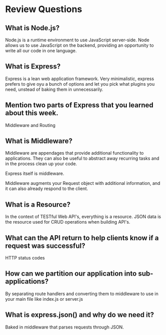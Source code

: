 # Review Questions

## What is Node.js?

Node.js is a runtime environment to use JavaScript server-side. Node allows us to use JavaScript on the backend, providing an opportunity to write all our code in one language.

## What is Express?

Express is a lean web application framework. Very minimalistic, express prefers to give oyu a bunch of options and let you pick what plugins you need, unstead of baking them in unnecessarily.

## Mention two parts of Express that you learned about this week.

Middleware and Routing

## What is Middleware?

Middleware are appendages that provide additional functionality to applications. They can also be useful to abstract away recurring tasks and in the process clean up your code.

Express itself is middleware.

Middleware augments your Request object with additional information, and it can also already respond to the client.

## What is a Resource?

In the context of TESTful Web API's, everything is a resource. JSON data is the resource used for CRUD operations when building API's.

## What can the API return to help clients know if a request was successful?

HTTP status codes

## How can we partition our application into sub-applications?

By separating route handlers and converting them to middleware to use in your main file like index.js or server.js

## What is express.json() and why do we need it?

Baked in middleware that parses requests through JSON.
